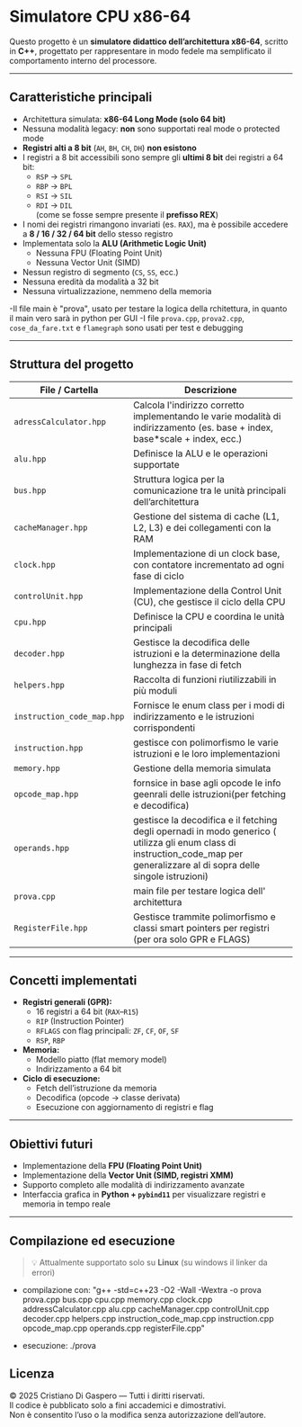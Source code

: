 # Simulatore CPU x86-64

Questo progetto è un **simulatore didattico dell’architettura x86-64**, scritto in **C++**, progettato per rappresentare in modo fedele ma semplificato il comportamento interno del processore.

---

## Caratteristiche principali
- Architettura simulata: **x86-64 Long Mode (solo 64 bit)**
- Nessuna modalità legacy: **non** sono supportati real mode o protected mode
- **Registri alti a 8 bit** (`AH`, `BH`, `CH`, `DH`) **non esistono**
- I registri a 8 bit accessibili sono sempre gli **ultimi 8 bit** dei registri a 64 bit:
  - `RSP` → `SPL`
  - `RBP` → `BPL`
  - `RSI` → `SIL`
  - `RDI` → `DIL`  
  (come se fosse sempre presente il **prefisso REX**)
- I nomi dei registri rimangono invariati (es. `RAX`), ma è possibile accedere a **8 / 16 / 32 / 64 bit** dello stesso registro
- Implementata solo la **ALU (Arithmetic Logic Unit)**
  - Nessuna FPU (Floating Point Unit)
  - Nessuna Vector Unit (SIMD)
- Nessun registro di segmento (`CS`, `SS`, ecc.)
- Nessuna eredità da modalità a 32 bit
- Nessuna virtualizzazione, nemmeno della memoria

-Il file main è "prova", usato per testare la logica della rchitettura, in quanto il main vero sarà in python per GUI
-I file `prova.cpp`, `prova2.cpp`, `cose_da_fare.txt` e `flamegraph` sono usati per test e debugging

---

## Struttura del progetto

| File / Cartella | Descrizione |
|------------------|-------------|
| `adressCalculator.hpp` | Calcola l'indirizzo corretto implementando le varie modalità di indirizzamento (es. base + index, base*scale + index, ecc.) |
| `alu.hpp` | Definisce la ALU e le operazioni supportate |
| `bus.hpp` | Struttura logica per la comunicazione tra le unità principali dell’architettura |
| `cacheManager.hpp` | Gestione del sistema di cache (L1, L2, L3) e dei collegamenti con la RAM |
| `clock.hpp` | Implementazione di un clock base, con contatore incrementato ad ogni fase di ciclo |
| `controlUnit.hpp` | Implementazione della Control Unit (CU), che gestisce il ciclo della CPU |
| `cpu.hpp` | Definisce la CPU e coordina le unità principali |
| `decoder.hpp` | Gestisce la decodifica delle istruzioni e la determinazione della lunghezza in fase di fetch |
| `helpers.hpp` | Raccolta di funzioni riutilizzabili in più moduli |
| `instruction_code_map.hpp` | Fornisce le enum class per i modi di indirizzamento e le istruzioni corrispondenti |
| `instruction.hpp` | gestisce con polimorfismo le varie istruzioni e le loro implementazioni 
| `memory.hpp` | Gestione della memoria simulata |
| `opcode_map.hpp` | fornsice in base agli opcode le info geenrali delle istruzioni(per fetching e decodifica) | 
| `operands.hpp` | gestisce la decodifica e il fetching degli opernadi in modo generico ( utilizza gli enum class di instruction_code_map per generalizzare al di sopra delle singole istruzioni) |
| `prova.cpp` | main file per testare logica dell' architettura |
| `RegisterFile.hpp` | Gestisce trammite polimorfismo e classi smart pointers per registri (per ora solo GPR e FLAGS) |


---

## Concetti implementati
- **Registri generali (GPR):**
  - 16 registri a 64 bit (`RAX`–`R15`)
  - `RIP` (Instruction Pointer)
  - `RFLAGS` con flag principali: `ZF`, `CF`, `OF`, `SF`
  - `RSP`, `RBP`
- **Memoria:**
  - Modello piatto (flat memory model)
  - Indirizzamento a 64 bit
- **Ciclo di esecuzione:**
  - Fetch dell’istruzione da memoria
  - Decodifica (opcode → classe derivata)
  - Esecuzione con aggiornamento di registri e flag

---

## Obiettivi futuri
- Implementazione della **FPU (Floating Point Unit)**
- Implementazione della **Vector Unit (SIMD, registri XMM)**
- Supporto completo alle modalità di indirizzamento avanzate
- Interfaccia grafica in **Python + `pybind11`** per visualizzare registri e memoria in tempo reale

---

## Compilazione ed esecuzione

> 💡 Attualmente supportato solo su **Linux** (su windows il linker da errori)

- compilazione con:  "g++ -std=c++23 -O2 -Wall -Wextra -o prova prova.cpp bus.cpp cpu.cpp memory.cpp clock.cpp addressCalculator.cpp alu.cpp cacheManager.cpp controlUnit.cpp decoder.cpp helpers.cpp instruction_code_map.cpp instruction.cpp opcode_map.cpp operands.cpp registerFile.cpp"

- esecuzione: ./prova

 
## Licenza
© 2025 Cristiano Di Gaspero — Tutti i diritti riservati.  
Il codice è pubblicato solo a fini accademici e dimostrativi.  
Non è consentito l’uso o la modifica senza autorizzazione dell’autore.

